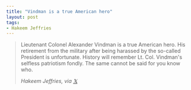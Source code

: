 ```yaml
---
title: "Vindman is a true American hero"
layout: post
tags:
- Hakeem Jeffries
---
```


> Lieutenant Colonel Alexander Vindman is a true American hero. His retirement from the military after being harassed by the so-called President is unfortunate. History will remember Lt. Col. Vindman's selfless patriotism fondly. The same cannot be said for you know who.
>
> <cite>Hakeem Jeffries, via [&#x1D54F;](https://x.com)</cite>

